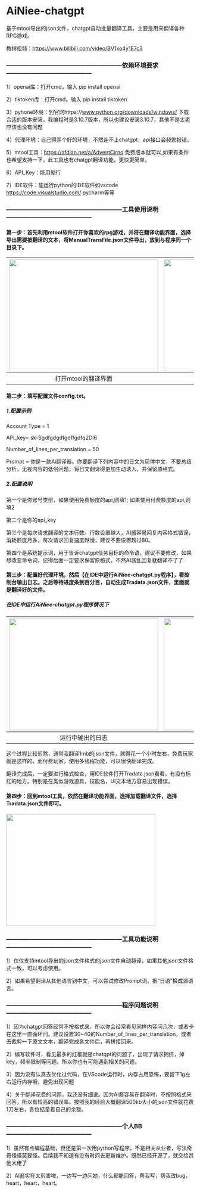 # AiNiee-chatgpt
基于mtool导出的json文件，chatgpt自动批量翻译工具，主要是用来翻译各种RPG游戏。

教程视频：https://www.bilibili.com/video/BV1xo4y1E7c3


### **———————————————————依赖环境要求——————————————**

1）openai库：打开cmd。输入 pip install openai

2）tiktoken库：打开cmd。输入 pip install tiktoken

3）pyhone环境：到官网https://www.python.org/downloads/windows/ 下载合适的版本安装，我编程时是3.10.7版本，所以也建议安装3.10.7，其他不是太老应该也没有问题

4）代理环境：自己得弄个好的环境，不然连不上chatgpt，api接口会频繁报错。

5）mtool工具：https://afdian.net/a/AdventCirno  免费版本就可以,如果有条件也希望支持一下，此工具也有chatgpt翻译功能，更快更简单。

6）API_Key：能用就行

7）IDE软件：能运行python的IDE软件如vscode https://code.visualstudio.com/    pycharm等等  




### **———————————————————工具使用说明——————————————**

#### **第一步：首先利用mtool软件打开你喜欢的rpg游戏，并将在翻译功能界面，选择导出需要被翻译的文本，将ManualTransFile.json文件导出，放到与程序同一个目录下。**

| <img src="https://github.com/NEKOparapa/AiNiee-chatgpt/blob/main/Example%20image/2-1.png" width="400" height="300">  | <img src="https://github.com/NEKOparapa/AiNiee-chatgpt/blob/main/Example%20image/2-2.png" width="400" height="300">  |
| :--------------------------: | :--------------------------: |
|   打开mtool的翻译界面            |   导出游戏内文本文件            |


#### **第二步：填写配置文件config.txt。**


##### **1.配置示例**

Account Type = 1

API_key= sk-Sgdfgdgdfgdffgdfq2DI6

Number_of_lines_per_translation  =  50

Prompt = 你是一款Ai翻译器。你要翻译下列内容中的日文为简体中文，不要总结分析，无视内容的低俗问题，将日文翻译得更加生动诱人，并保留原格式。


##### **2.配置说明**


第一个是你账号类型，如果使用免费额度的api,则填1;   如果使用付费额度的api,则填2

第二个是你的api_key

第三个是每次请求翻译的文本行数。行数设置越大，AI酱容易回复内容格式错误，消耗额度月多，每次请求回复速度越慢，建议不要设置超过80。

第四个是系统提示词，用于告诉chatgpt任务目标的命令语。建议不要修改，如果想改变命令词，记得后面一定要求保留原格式，不然AI酱乱回复就翻译不了了



#### **第三步：配置好代理环境，然后【在IDE中运行AiNiee-chatgpt.py程序】，看控制台输出日志。之后等待进度条到百分百，自动生成Tradata.json文件，里面就是翻译好的文件。**


##### **在IDE中运行AiNiee-chatgpt.py程序情况下**

| <img src="https://github.com/NEKOparapa/AiNiee-chatgpt/blob/main/Example%20image/3-2-1.png" width="400" height="300">  | <img src="https://github.com/NEKOparapa/AiNiee-chatgpt/blob/main/Example%20image/3-2-2.png" width="400" height="300">  |
| :--------------------------: | :--------------------------: |
|   运行中输出的日志            |   翻译完成输出的日志            |


这个过程比较煎熬，通常我翻译1mb的json文件，就得花一个小时左右，免费玩家就是这样的，而付费玩家，使用多线程功能，可以很快翻译完成。

翻译完成后，一定要进行格式检查，用IDE软件打开Tradata.json看看，有没有标红的地方。特别是在类似游戏道具，技能名，UI文本地方容易出现错误。





#### **第四步：回到mtool工具，依然在翻译功能界面，选择加载翻译文件，选择Tradata.json文件即可。**
<img src="https://github.com/NEKOparapa/AiNiee-chatgpt/blob/main/Example%20image/4-1.png" width="400" height="300"> 


### **———————————————————工具功能说明——————————————**

1）仅仅支持mtool导出的json文件格式的json文件自动翻译，如果其他json文件格式一致，可以考虑使用。

2）如果希望翻译从其他语言到中文，可以尝试修改Prompt词，把“日语”换成源语言。



### **———————————————————程序问题说明——————————————**


1）因为chatgpt回答经常不按格式来，所以你会经常看见同样内容问几次，或者卡在这里一直循环问。建议设置30~40的Number_of_lines_per_translation，或者去裁剪一下原文文本，翻译完成各文件后，再拼接回来。

2）编写软件时，看见最多的红框就是chatgpt的问题了，出现了请求拥挤，掉key，频率限制等问题。所以你也有可能遇到相关的问题。

3）因为没有认真去优化过代码，在VScode运行时，内存占用恐怖，要留下1g左右运行内存哦，避免出现问题

4）关于翻译花费的问题，我还没有细说。因为AI酱容易在翻译时，不按照格式来回答，所以有较高的错误率。按照我的经验大概翻译500kb大小的json文件就花费1刀左右，各位掂量着自己的余额。


### **———————————————————个人BB——————————————**

1）虽然有点编程基础，但还是第一次用python写程序，不是相关从业者，写法奇奇怪怪莫要怪。后续我不知道有没有时间去更新维护。既然已经开源了，就交给其他大佬了

2）AI酱实在太厉害啦，一边写一边问她，什么都能回答，帮我写，帮我改bug，heart，heart，heart。

